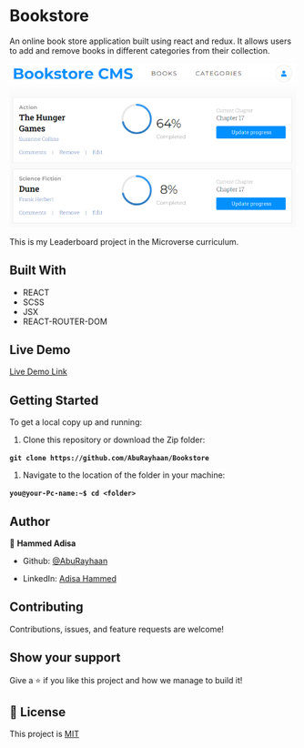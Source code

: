 # Bookstore
An online book store application built using react and redux. It allows users to add and remove books in different categories from their collection.

![screenshot](images/screenshot.png)

This is my Leaderboard project in the Microverse curriculum.

## Built With

- REACT
- SCSS
- JSX
- REACT-ROUTER-DOM

## Live Demo

[Live Demo Link](https://bookstore-library-app.netlify.app/)

## Getting Started

To get a local copy up and running:

1. Clone this repository or download the Zip folder:

**``git clone https://github.com/AbuRayhaan/Bookstore``**

1. Navigate to the location of the folder in your machine:

**``you@your-Pc-name:~$ cd <folder>``**

## Author

👤 **Hammed Adisa**

- Github: [@AbuRayhaan](https://github.com/AbuRayhaan)

- LinkedIn: [Adisa Hammed](https://www.linkedin.com/in/hammed-adisa-mct-ccsp-ctp-b4378372/)

## Contributing

Contributions, issues, and feature requests are welcome!

## Show your support

Give a ⭐ if you like this project and how we manage to build it!

## 📝 License

This project is [MIT](https://github.com/AbuRayhaan/Bookstore/blob/development/LICENSE)

